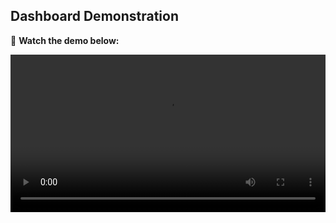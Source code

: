 ## Dashboard Demonstration

🎥 **Watch the demo below:**

<video width="100%" controls>
  <source src="demo/demo.mp4" type="mp4">
  Your browser does not support the video tag.
</video>
